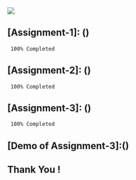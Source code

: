 <img src="https://res.cloudinary.com/newztrakerapplication/image/upload/v1663159850/360_F_84782836_Ve5462rGRdfF8l54uySIq9tuZmZDtI1F_ilbjpf.jpg">

## [Assignment-1]: ()

```
 100% Completed
```

## [Assignment-2]: ()

```
 100% Completed
```

## [Assignment-3]: ()

```
 100% Completed
```

## [Demo of Assignment-3]:()



## Thank You !
